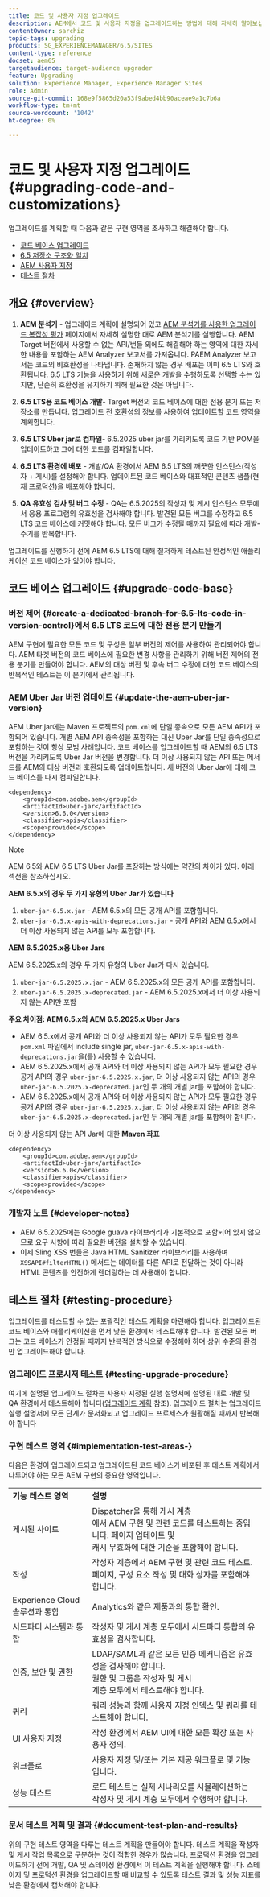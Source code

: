 ```yaml
---
title: 코드 및 사용자 지정 업그레이드
description: AEM에서 코드 및 사용자 지정을 업그레이드하는 방법에 대해 자세히 알아보십시오.
contentOwner: sarchiz
topic-tags: upgrading
products: SG_EXPERIENCEMANAGER/6.5/SITES
content-type: reference
docset: aem65
targetaudience: target-audience upgrader
feature: Upgrading
solution: Experience Manager, Experience Manager Sites
role: Admin
source-git-commit: 168e9f5865d20a53f9abed4bb90aceae9a1c7b6a
workflow-type: tm+mt
source-wordcount: '1042'
ht-degree: 0%

---
```


# 코드 및 사용자 지정 업그레이드{#upgrading-code-and-customizations}

업그레이드를 계획할 때 다음과 같은 구현 영역을 조사하고 해결해야 합니다.

* [코드 베이스 업그레이드](#upgrade-code-base)
* [6.5 저장소 구조와 일치](#align-repository-structure)
* [AEM 사용자 지정](#aem-customizations)
* [테스트 절차](#testing-procedure)

## 개요 {#overview}

1. **AEM 분석기** - 업그레이드 계획에 설명되어 있고 [AEM 분석기를 사용한 업그레이드 복잡성 평가](/help/sites-deploying/pattern-detector.md) 페이지에서 자세히 설명한 대로 AEM 분석기를 실행합니다. AEM Target 버전에서 사용할 수 없는 API/번들 외에도 해결해야 하는 영역에 대한 자세한 내용을 포함하는 AEM Analyzer 보고서를 가져옵니다. PAEM Analyzer 보고서는 코드의 비호환성을 나타냅니다. 존재하지 않는 경우 배포는 이미 6.5 LTS와 호환됩니다. 6.5 LTS 기능을 사용하기 위해 새로운 개발을 수행하도록 선택할 수는 있지만, 단순히 호환성을 유지하기 위해 필요한 것은 아닙니다.

1. **6.5 LTS용 코드 베이스 개발**- Target 버전의 코드 베이스에 대한 전용 분기 또는 저장소를 만듭니다. 업그레이드 전 호환성의 정보를 사용하여 업데이트할 코드 영역을 계획합니다.
1. **6.5 LTS Uber jar로 컴파일**- 6.5.2025 uber jar를 가리키도록 코드 기반 POM을 업데이트하고 그에 대한 코드를 컴파일합니다.
1. **6.5 LTS 환경에 배포** - 개발/QA 환경에서 AEM 6.5 LTS의 깨끗한 인스턴스(작성자 + 게시)를 설정해야 합니다. 업데이트된 코드 베이스와 대표적인 콘텐츠 샘플(현재 프로덕션)을 배포해야 합니다.
1. **QA 유효성 검사 및 버그 수정** - QA는 6.5.2025의 작성자 및 게시 인스턴스 모두에서 응용 프로그램의 유효성을 검사해야 합니다. 발견된 모든 버그를 수정하고 6.5 LTS 코드 베이스에 커밋해야 합니다. 모든 버그가 수정될 때까지 필요에 따라 개발-주기를 반복합니다.

업그레이드를 진행하기 전에 AEM 6.5 LTS에 대해 철저하게 테스트된 안정적인 애플리케이션 코드 베이스가 있어야 합니다.

## 코드 베이스 업그레이드 {#upgrade-code-base}

### 버전 제어 {#create-a-dedicated-branch-for-6.5-lts-code-in-version-control}에서 6.5 LTS 코드에 대한 전용 분기 만들기

AEM 구현에 필요한 모든 코드 및 구성은 일부 버전의 제어를 사용하여 관리되어야 합니다. AEM 타겟 버전의 코드 베이스에 필요한 변경 사항을 관리하기 위해 버전 제어의 전용 분기를 만들어야 합니다. AEM의 대상 버전 및 후속 버그 수정에 대한 코드 베이스의 반복적인 테스트는 이 분기에서 관리됩니다.

### AEM Uber Jar 버전 업데이트 {#update-the-aem-uber-jar-version}

AEM Uber jar에는 Maven 프로젝트의 `pom.xml`에 단일 종속으로 모든 AEM API가 포함되어 있습니다. 개별 AEM API 종속성을 포함하는 대신 Uber Jar를 단일 종속성으로 포함하는 것이 항상 모범 사례입니다. 코드 베이스를 업그레이드할 때 AEM의 6.5 LTS 버전을 가리키도록 Uber Jar 버전을 변경합니다. 더 이상 사용되지 않는 API 또는 메서드를 AEM의 대상 버전과 호환되도록 업데이트합니다. 새 버전의 Uber Jar에 대해 코드 베이스를 다시 컴파일합니다.

```
<dependency>
    <groupId>com.adobe.aem</groupId>
    <artifactId>uber-jar</artifactId>
    <version>6.6.0</version>
    <classifier>apis</classifier>
    <scope>provided</scope>
</dependency>
```

>[!NOTE]
>
>AEM 6.5와 AEM 6.5 LTS Uber Jar를 포장하는 방식에는 약간의 차이가 있다. 아래 섹션을 참조하십시오.

**AEM 6.5.x의 경우 두 가지 유형의 Uber Jar가 있습니다**

1. `uber-jar-6.5.x.jar` - AEM 6.5.x의 모든 공개 API를 포함합니다.
1. `uber-jar-6.5.x-apis-with-deprecations.jar` - 공개 API와 AEM 6.5.x에서 더 이상 사용되지 않는 API를 모두 포함합니다.

**AEM 6.5.2025.x용 Uber Jars**

AEM 6.5.2025.x의 경우 두 가지 유형의 Uber Jar가 다시 있습니다.

1. `uber-jar-6.5.2025.x.jar` - AEM 6.5.2025.x의 모든 공개 API를 포함합니다.
1. `uber-jar-6.5.2025.x-deprecated.jar` - AEM 6.5.2025.x에서 더 이상 사용되지 않는 API만 포함

**주요 차이점: AEM 6.5.x와 AEM 6.5.2025.x Uber Jars**

* AEM 6.5.x에서 공개 API와 더 이상 사용되지 않는 API가 모두 필요한 경우 `pom.xml` 파일에서 include single jar, `uber-jar-6.5.x-apis-with-deprecations.jar`을(를) 사용할 수 있습니다.
* AEM 6.5.2025.x에서 공개 API와 더 이상 사용되지 않는 API가 모두 필요한 경우 공개 API의 경우 `uber-jar-6.5.2025.x.jar`, 더 이상 사용되지 않는 API의 경우 `uber-jar-6.5.2025.x-deprecated.jar`인 두 개의 개별 jar를 포함해야 합니다.
* AEM 6.5.2025.x에서 공개 API와 더 이상 사용되지 않는 API가 모두 필요한 경우 공개 API의 경우 `uber-jar-6.5.2025.x.jar`, 더 이상 사용되지 않는 API의 경우 `uber-jar-6.5.2025.x-deprecated.jar`인 두 개의 개별 jar를 포함해야 합니다.

더 이상 사용되지 않는 API Jar에 대한 **Maven 좌표**

```
<dependency>
    <groupId>com.adobe.aem</groupId>
    <artifactId>uber-jar</artifactId>
    <version>6.6.0</version>
    <classifier>apis</classifier>
    <scope>provided</scope>
</dependency>
```

### 개발자 노트 {#developer-notes}

* AEM 6.5.2025에는 Google guava 라이브러리가 기본적으로 포함되어 있지 않으므로 요구 사항에 따라 필요한 버전을 설치할 수 있습니다.
* 이제 Sling XSS 번들은 Java HTML Sanitizer 라이브러리를 사용하며 `XSSAPI#filterHTML()` 메서드는 데이터를 다른 API로 전달하는 것이 아니라 HTML 콘텐츠를 안전하게 렌더링하는 데 사용해야 합니다.

## 테스트 절차 {#testing-procedure}

업그레이드를 테스트할 수 있는 포괄적인 테스트 계획을 마련해야 합니다. 업그레이드된 코드 베이스와 애플리케이션을 먼저 낮은 환경에서 테스트해야 합니다. 발견된 모든 버그는 코드 베이스가 안정될 때까지 반복적인 방식으로 수정해야 하며 상위 수준의 환경만 업그레이드해야 합니다.

### 업그레이드 프로시저 테스트 {#testing-upgrade-procedure}

여기에 설명된 업그레이드 절차는 사용자 지정된 실행 설명서에 설명된 대로 개발 및 QA 환경에서 테스트해야 합니다([업그레이드 계획](/help/sites-deploying/upgrade-planning.md) 참조). 업그레이드 절차는 업그레이드 실행 설명서에 모든 단계가 문서화되고 업그레이드 프로세스가 원활해질 때까지 반복해야 합니다

### 구현 테스트 영역  {#implementation-test-areas-}

다음은 환경이 업그레이드되고 업그레이드된 코드 베이스가 배포된 후 테스트 계획에서 다루어야 하는 모든 AEM 구현의 중요한 영역입니다.

<table>
 <tbody>
  <tr>
   <td><strong>기능 테스트 영역</strong></td>
   <td><strong>설명</strong></td>
  </tr>
  <tr>
   <td>게시된 사이트</td>
   <td>Dispatcher을 통해 게시 계층 <br />에서 AEM 구현 및 관련 코드를 테스트하는 중입니다. 페이지 업데이트 및 <br /> 캐시 무효화에 대한 기준을 포함해야 합니다.</td>
  </tr>
  <tr>
   <td>작성</td>
   <td>작성자 계층에서 AEM 구현 및 관련 코드 테스트. 페이지, 구성 요소 작성 및 대화 상자를 포함해야 합니다.</td>
  </tr>
  <tr>
   <td>Experience Cloud 솔루션과 통합</td>
   <td>Analytics와 같은 제품과의 통합 확인.</td>
  </tr>
  <tr>
   <td>서드파티 시스템과 통합</td>
   <td>작성자 및 게시 계층 모두에서 서드파티 통합의 유효성을 검사합니다.</td>
  </tr>
  <tr>
   <td>인증, 보안 및 권한</td>
   <td>LDAP/SAML과 같은 모든 인증 메커니즘은 유효성을 검사해야 합니다.<br /> 권한 및 그룹은 작성자 및 게시<br /> 계층 모두에서 테스트해야 합니다.</td>
  </tr>
  <tr>
   <td>쿼리</td>
   <td>쿼리 성능과 함께 사용자 지정 인덱스 및 쿼리를 테스트해야 합니다.</td>
  </tr>
  <tr>
   <td>UI 사용자 지정</td>
   <td>작성 환경에서 AEM UI에 대한 모든 확장 또는 사용자 정의.</td>
  </tr>
  <tr>
   <td>워크플로</td>
   <td>사용자 지정 및/또는 기본 제공 워크플로 및 기능입니다.</td>
  </tr>
  <tr>
   <td>성능 테스트</td>
   <td>로드 테스트는 실제 시나리오를 시뮬레이션하는 작성자 및 게시 계층 모두에서 수행해야 합니다.</td>
  </tr>
 </tbody>
</table>

### 문서 테스트 계획 및 결과 {#document-test-plan-and-results}

위의 구현 테스트 영역을 다루는 테스트 계획을 만들어야 합니다. 테스트 계획을 작성자 및 게시 작업 목록으로 구분하는 것이 적합한 경우가 많습니다. 프로덕션 환경을 업그레이드하기 전에 개발, QA 및 스테이징 환경에서 이 테스트 계획을 실행해야 합니다. 스테이지 및 프로덕션 환경을 업그레이드할 때 비교할 수 있도록 테스트 결과 및 성능 지표를 낮은 환경에서 캡처해야 합니다.
